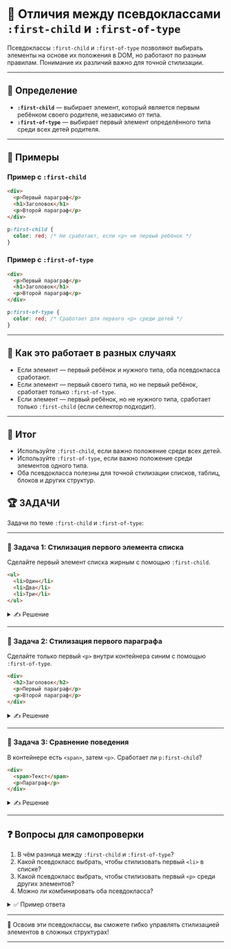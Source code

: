 # 📌 Отличия между псевдоклассами `:first-child` и `:first-of-type`

Псевдоклассы `:first-child` и `:first-of-type` позволяют выбирать элементы на основе их положения в DOM, но работают по разным правилам. Понимание их различий важно для точной стилизации.

---

## 🔹 Определение
- **`:first-child`** — выбирает элемент, который является первым ребёнком своего родителя, независимо от типа.
- **`:first-of-type`** — выбирает первый элемент определённого типа среди всех детей родителя.

---

## 🔹 Примеры

### Пример с `:first-child`
```html
<div>
  <p>Первый параграф</p>
  <h1>Заголовок</h1>
  <p>Второй параграф</p>
</div>
```
```css
p:first-child {
  color: red; /* Не сработает, если <p> не первый ребёнок */
}
```

### Пример с `:first-of-type`
```html
<div>
  <p>Первый параграф</p>
  <h1>Заголовок</h1>
  <p>Второй параграф</p>
</div>
```
```css
p:first-of-type {
  color: red; /* Сработает для первого <p> среди детей */
}
```

---

## 🔹 Как это работает в разных случаях
- Если элемент — первый ребёнок и нужного типа, оба псевдокласса сработают.
- Если элемент — первый своего типа, но не первый ребёнок, сработает только `:first-of-type`.
- Если элемент — первый ребёнок, но не нужного типа, сработает только `:first-child` (если селектор подходит).

---

## 🎯 Итог

- Используйте `:first-child`, если важно положение среди всех детей.
- Используйте `:first-of-type`, если важно положение среди элементов одного типа.
- Оба псевдокласса полезны для точной стилизации списков, таблиц, блоков и других структур.

## 🏆 ЗАДАЧИ

Задачи по теме `:first-child` и `:first-of-type`:

---

### 📌 Задача 1: Стилизация первого элемента списка
Сделайте первый элемент списка жирным с помощью `:first-child`.

```html
<ul>
  <li>Один</li>
  <li>Два</li>
  <li>Три</li>
</ul>
```
<details>
<summary>✍ Решение</summary>

```css
li:first-child {
  font-weight: bold;
}
```

</details>

---

### 📌 Задача 2: Стилизация первого параграфа
Сделайте только первый `<p>` внутри контейнера синим с помощью `:first-of-type`.

```html
<div>
  <h2>Заголовок</h2>
  <p>Первый параграф</p>
  <p>Второй параграф</p>
</div>
```
<details>
<summary>✍ Решение</summary>

```css
div p:first-of-type {
  color: blue;
}
```

</details>

---

### 📌 Задача 3: Сравнение поведения
В контейнере есть `<span>`, затем `<p>`. Сработает ли `p:first-child`?

```html
<div>
  <span>Текст</span>
  <p>Параграф</p>
</div>
```
<details>
<summary>✍ Решение</summary>

Нет, не сработает, потому что `<p>` не первый ребёнок. Сработает только `p:first-of-type`.

</details>

---

## ❓ Вопросы для самопроверки

1. В чём разница между `:first-child` и `:first-of-type`?
2. Какой псевдокласс выбрать, чтобы стилизовать первый `<li>` в списке?
3. Какой псевдокласс выбрать, чтобы стилизовать первый `<p>` среди других элементов?
4. Можно ли комбинировать оба псевдокласса?

<details>
<summary>✅ Пример ответа</summary>

1. `:first-child` — для первого ребёнка любого типа, `:first-of-type` — для первого элемента определённого типа.
2. `li:first-child`.
3. `p:first-of-type`.
4. Да, например: `p:first-child:first-of-type`.

</details>

---

🎉 Освоив эти псевдоклассы, вы сможете гибко управлять стилизацией элементов в сложных структурах! 

---
